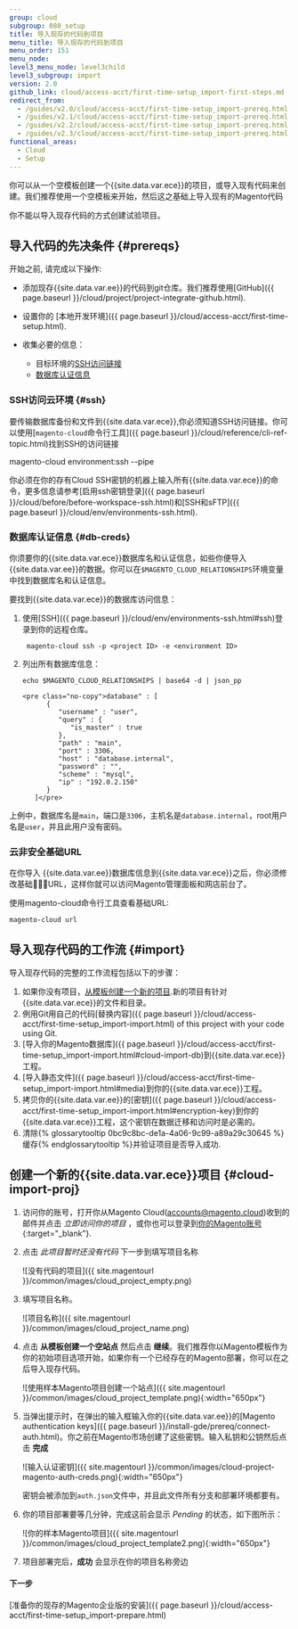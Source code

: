 ```yaml
---
group: cloud
subgroup: 080_setup
title: 导入现存的代码到项目
menu_title: 导入现存的代码到项目
menu_order: 151
menu_node:
level3_menu_node: level3child
level3_subgroup: import
version: 2.0
github_link: cloud/access-acct/first-time-setup_import-first-steps.md
redirect_from:
  - /guides/v2.0/cloud/access-acct/first-time-setup_import-prereq.html
  - /guides/v2.1/cloud/access-acct/first-time-setup_import-prereq.html
  - /guides/v2.2/cloud/access-acct/first-time-setup_import-prereq.html
  - /guides/v2.3/cloud/access-acct/first-time-setup_import-prereq.html
functional_areas:
  - Cloud
  - Setup
---
```


你可以从一个空模板创建一个{{site.data.var.ece}}的项目，或导入现有代码来创建。我们推荐使用一个空模板来开始，然后这之基础上导入现有的Magento代码

<div class="bs-callout bs-callout-info" markdown="1">
你不能以导入现存代码的方式创建试验项目。
</div>

## 导入代码的先决条件 {#prereqs}
开始之前, 请完成以下操作:

-   添加现存{{site.data.var.ee}}的代码到git仓库。我们推荐使用[GitHub]({{ page.baseurl }}/cloud/project/project-integrate-github.html).
-   设置你的 [本地开发环境]({{ page.baseurl }}/cloud/access-acct/first-time-setup.html).
-   收集必要的信息：

    -    目标环境的[SSH访问链接](#ssh)
    -    [数据库认证信息](#db-creds)

### SSH访问云环境 {#ssh}
要传输数据库备份和文件到{{site.data.var.ece}},你必须知道SSH访问链接。你可以使用[`magento-cloud`命令行工具]({{ page.baseurl }}/cloud/reference/cli-ref-topic.html)找到SSH的访问链接

  magento-cloud environment:ssh --pipe

<div class="bs-callout bs-callout-info" id="info" markdown="1">
你必须在你的存有Cloud SSH密钥的机器上输入所有{{site.data.var.ece}}的命令，更多信息请参考[启用ssh密钥登录]({{ page.baseurl }}/cloud/before/before-workspace-ssh.html)和[SSH和sFTP]({{ page.baseurl }}/cloud/env/environments-ssh.html).
</div>

### 数据库认证信息 {#db-creds}
你须要你的{{site.data.var.ece}}数据库名和认证信息，如些你便导入{{site.data.var.ee}}的数据。你可以在`$MAGENTO_CLOUD_RELATIONSHIPS`环境变量中找到数据库名和认证信息。

要找到{{site.data.var.ece}}的数据库访问信息：

1. 使用[SSH]({{ page.baseurl }}/cloud/env/environments-ssh.html#ssh)登录到你的远程仓库。

        magento-cloud ssh -p <project ID> -e <environment ID>

1.  列出所有数据库信息：

        echo $MAGENTO_CLOUD_RELATIONSHIPS | base64 -d | json_pp

        <pre class="no-copy">database" : [
              {
                 "username" : "user",
                 "query" : {
                    "is_master" : true
                 },
                 "path" : "main",
                 "port" : 3306,
                 "host" : "database.internal",
                 "password" : "",
                 "scheme" : "mysql",
                 "ip" : "192.0.2.150"
              }
           ]</pre>

上例中，数据库名是`main`，端口是`3306`，主机名是`database.internal`，root用户名是`user`，并且此用户没有密码。

### 云非安全基础URL
在你导入 {{site.data.var.ee}}数据库信息到{{site.data.var.ece}}之后，你必须修改基础URL，这样你就可以访问Magento管理面板和网店前台了。

使用magento-cloud命令行工具查看基础URL:

    magento-cloud url

## 导入现存代码的工作流 {#import}
导入现存代码的完整的工作流程包括以下的步骤：

1.  如果你没有项目，[从模板创建一个新的项目](#cloud-import-proj).新的项目有针对{{site.data.var.ece}}的文件和目录。
1.  例用Git用自己的代码[替换内容]({{ page.baseurl }}/cloud/access-acct/first-time-setup_import-import.html) of this project with your code using Git.
1.  [导入你的Magento数据库]({{ page.baseurl }}/cloud/access-acct/first-time-setup_import-import.html#cloud-import-db)到{{site.data.var.ece}}工程。
1.  [导入静态文件]({{ page.baseurl }}/cloud/access-acct/first-time-setup_import-import.html#media)到你的{{site.data.var.ece}}工程。
1.  拷贝你的{{site.data.var.ee}}的[密钥]({{ page.baseurl }}/cloud/access-acct/first-time-setup_import-import.html#encryption-key)到你的{{site.data.var.ece}}工程，这个密钥在数据迁移和访问时是必需的。
1.  清除{% glossarytooltip 0bc9c8bc-de1a-4a06-9c99-a89a29c30645 %}缓存{% endglossarytooltip %}并验证项目是否导入成功.

## 创建一个新的{{site.data.var.ece}}项目 {#cloud-import-proj}

1.  访问你的账号，打开你从Magento Cloud(accounts@magento.cloud)收到的邮件并点击 _立即访问你的项目_ ，或你也可以登录到[你的Magento账号](https://accounts.magento.cloud){:target="\_blank"}.

1.  点击 _此项目暂时还没有代码_ 下一步到填写项目名称

	![没有代码的项目]({{ site.magentourl }}/common/images/cloud_project_empty.png)

1.  填写项目名称。

	![项目名称]({{ site.magentourl }}/common/images/cloud_project_name.png)

1.  点击 **从模板创建一个空站点** 然后点击 **继续**。我们推荐你以Magento模板作为你的初始项目选项开始，如果你有一个已经存在的Magento部署，你可以在之后导入现存代码。

	![使用样本Magento项目创建一个站点]({{ site.magentourl }}/common/images/cloud_project_template.png){:width="650px"}

1. 当弹出提示时，在弹出的输入框输入你的{{site.data.var.ee}}的[Magento authentication keys]({{ page.baseurl }}/install-gde/prereq/connect-auth.html)。你之前在Magento市场创建了这些密钥。输入私钥和公钥然后点击 **完成**

	![输入认证密钥]({{ site.magentourl }}/common/images/cloud-project-magento-auth-creds.png){:width="650px"}

	密钥会被添加到`auth.json`文件中，并且此文件所有分支和部署环境都要有。

1.  你的项目部署要等几分钟，完成这前会显示 _Pending_  的状态，如下图所示：

	![你的样本Magento项目]({{ site.magentourl }}/common/images/cloud_project_template2.png){:width="650px"}

1.  项目部署完后，**成功** 会显示在你的项目名称旁边

#### 下一步
[准备你的现存的Magento企业版的安装]({{ page.baseurl }}/cloud/access-acct/first-time-setup_import-prepare.html)
